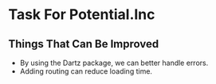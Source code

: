 # Task For Potential.Inc

## Things That Can Be Improved

- By using the Dartz package, we can better handle errors.
- Adding routing can reduce loading time.

